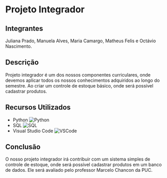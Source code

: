 # Projeto Integrador
 ## Integrantes
 Juliana Prado, Manuela Alves, Maria Camargo, Matheus Felis e Octávio Nascimento.

## Descrição
 Projeto integrador é um dos nossos componentes curriculares, onde devemos aplicar todos os nossos conhecimentos adquiridos ao longo do semestre. Ao criar um controle de estoque básico, onde será possível cadastrar produtos.


## Recursos Utilizados
- Python
  ![Python](https://img.shields.io/badge/Python-3.8-blue)
- SQL
  ![SQL](https://img.shields.io/badge/SQL-MySQL-lightgrey)
- Visual Studio Code
  ![VSCode](https://img.shields.io/badge/VSCode-latest-blueviolet)

## Conclusão
 O nosso projeto integrador irá contribuir com um sistema simples de controle de estoque, onde será possível cadastrar produtos em um banco de dados. Ele será avaliado pelo professor Marcelo Chancon da PUC.
